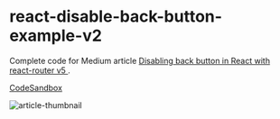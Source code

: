 # react-disable-back-button-example-v2

Complete code for Medium article [Disabling back button in React with react-router v5
](https://medium.com/@subwaymatch/disabling-back-button-in-react-with-react-router-v5-34bb316c99d7).

[CodeSandbox](https://codesandbox.io/s/react-disable-back-button-v2-z8dkg)

![article-thumbnail](https://miro.medium.com/max/1200/1*5rMQ6HIAtrVIbtrVW8VCtQ.png)
